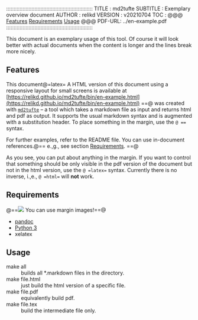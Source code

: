 ::::::::::::::::::::::::::::::::::::::::::::::::::::::::::
   TITLE : md2tufte
SUBTITLE : Exemplary overview document
  AUTHOR : relikd
 VERSION : v20210704
     TOC : @@@
<a href="#features">Features</a>
<a href="#requirements">Requirements</a>
<a href="#usage">Usage</a>
@@@
PDF-URL: ../en-example.pdf
::::::::::::::::::::::::::::::::::::::::::::::::::::::::::

This document is an exemplary usage of this tool.
Of course it will look better with actual documents when the content is longer and the lines break more nicely.


## Features

This document@=latex=
A HTML version of this document using a responsive layout for small screens is available at [https://relikd.github.io/md2tufte/bin/en-example.html](https://relikd.github.io/md2tufte/bin/en-example.html)
==@
was created with [`md2tufte`](https://github.com/relikd/md2tufte) – a tool which takes a markdown file as input and returns html and pdf as output.
It supports the usual markdown syntax and is augmented with a substitution header.
To place something in the margin, use the `@ ==` syntax.

For further examples, refer to the README file.
You can use in-document references.@==
e.\,g., see section [Requirements](#requirements).
==@

As you see, you can put about anything in the margin.
If you want to control that something should be only visible in the pdf version of the document but not in the html version, use the `@ =latex=` syntax.
Currently there is no inverse, i.\,e., `@ =html=` will **not** work.


## Requirements

@==![](img/example.png)
You can use margin images!==@

- [pandoc](https://pandoc.org/installing.html)
- [Python 3](https://www.python.org/download/releases/3.0/)
- xelatex

## Usage

<dl>
  <dt>make all</dt>
  <dd>builds all *.markdown files in the directory.</dd>
  <dt>make file.html</dt>
  <dd>just build the html version of a specific file.</dd>
  <dt>make file.pdf</dt>
  <dd>equivalently build pdf.</dd>
  <dt>make file.tex</dt>
  <dd>build the intermediate file only.</dd>
</dl>